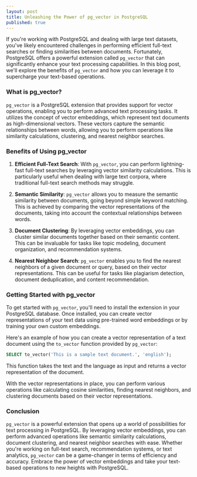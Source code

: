 ```yaml
---
layout: post
title: Unleashing the Power of pg_vector in PostgreSQL
published: true
---
```


If you're working with PostgreSQL and dealing with large text datasets, you've likely encountered challenges in performing efficient full-text searches or finding similarities between documents. Fortunately, PostgreSQL offers a powerful extension called `pg_vector` that can significantly enhance your text processing capabilities. In this blog post, we'll explore the benefits of `pg_vector` and how you can leverage it to supercharge your text-based operations.

### What is pg_vector?

`pg_vector` is a PostgreSQL extension that provides support for vector operations, enabling you to perform advanced text processing tasks. It utilizes the concept of vector embeddings, which represent text documents as high-dimensional vectors. These vectors capture the semantic relationships between words, allowing you to perform operations like similarity calculations, clustering, and nearest neighbor searches.

### Benefits of Using pg_vector

1. **Efficient Full-Text Search**: With `pg_vector`, you can perform lightning-fast full-text searches by leveraging vector similarity calculations. This is particularly useful when dealing with large text corpora, where traditional full-text search methods may struggle.

2. **Semantic Similarity**: `pg_vector` allows you to measure the semantic similarity between documents, going beyond simple keyword matching. This is achieved by comparing the vector representations of the documents, taking into account the contextual relationships between words.

3. **Document Clustering**: By leveraging vector embeddings, you can cluster similar documents together based on their semantic content. This can be invaluable for tasks like topic modeling, document organization, and recommendation systems.

4. **Nearest Neighbor Search**: `pg_vector` enables you to find the nearest neighbors of a given document or query, based on their vector representations. This can be useful for tasks like plagiarism detection, document deduplication, and content recommendation.

### Getting Started with pg_vector

To get started with `pg_vector`, you'll need to install the extension in your PostgreSQL database. Once installed, you can create vector representations of your text data using pre-trained word embeddings or by training your own custom embeddings.

Here's an example of how you can create a vector representation of a text document using the `to_vector` function provided by `pg_vector`:

```sql
SELECT to_vector('This is a sample text document.', 'english');
```

This function takes the text and the language as input and returns a vector representation of the document.

With the vector representations in place, you can perform various operations like calculating cosine similarities, finding nearest neighbors, and clustering documents based on their vector representations.

### Conclusion

`pg_vector` is a powerful extension that opens up a world of possibilities for text processing in PostgreSQL. By leveraging vector embeddings, you can perform advanced operations like semantic similarity calculations, document clustering, and nearest neighbor searches with ease. Whether you're working on full-text search, recommendation systems, or text analytics, `pg_vector` can be a game-changer in terms of efficiency and accuracy. Embrace the power of vector embeddings and take your text-based operations to new heights with PostgreSQL.